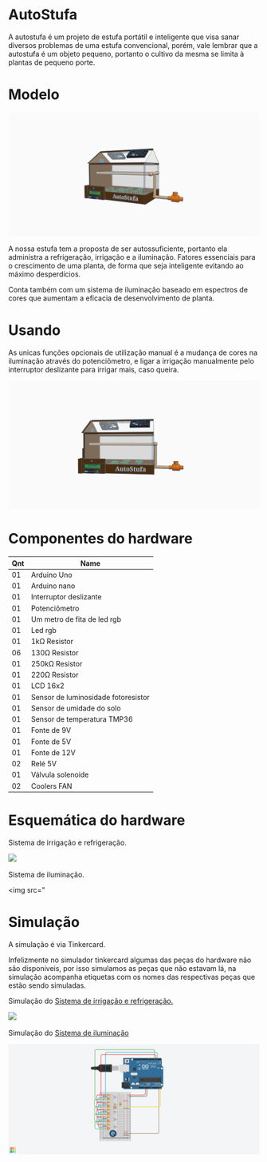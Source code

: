 # AutoStufa
A autostufa é um projeto de estufa portátil e inteligente que visa sanar diversos problemas de uma estufa convencional, porém, vale lembrar que a autostufa é um objeto pequeno, portanto o cultivo da mesma se limita à plantas de pequeno porte.

# Modelo
<img src="https://github.com/Augusto-Viniciuss/AutoStufa/blob/main/Imgs/Copy%20of%20Projeto%20IEC%20-%20Auto%20Estufa%20(3).png?raw=true"/>

A nossa estufa tem a proposta de ser autossuficiente, portanto ela administra a refrigeração, irrigação e a iluminação. Fatores essenciais para o crescimento de uma planta, de forma que seja inteligente evitando ao máximo desperdícios.

Conta também com um sistema de iluminação baseado em espectros de cores que aumentam a eficacia de desenvolvimento de planta.

# Usando

As unicas funções opcionais de utilização manual é a mudança de cores na iluminação através do potenciômetro, e ligar a irrigação manualmente pelo interruptor deslizante para irrigar mais, caso queira.

<img src="https://github.com/Augusto-Viniciuss/AutoStufa/blob/main/Imgs/Copy%20of%20Projeto%20IEC%20-%20Auto%20Estufa%20(2).png?raw=true"/>

# Componentes do hardware

|Qnt	|Name                                            |      
|-------|------------------------------------------------|	
|01	|Arduino Uno                            |
|01	|Arduino nano                            |
|01 	|Interruptor deslizante                      |
|01 	|Potenciômetro                                     |
|01	|Um metro de fita de led rgb                            |
|01	|Led rgb                            |
|01	|1kΩ Resistor                                    |
|06	|130Ω Resistor                                   |
|01	|250kΩ Resistor                           |
|01	|220Ω Resistor                           |
|01	|LCD 16x2                           |
|01	|Sensor de luminosidade fotoresistor                          |
|01	|Sensor de umidade do solo                            |
|01 	|Sensor de temperatura TMP36                           |
|01	|Fonte de 9V                                     |
|01	|Fonte de 5V  |
|01 	|Fonte de 12V                                      |
|02     |Relé 5V                            |
|01	|Válvula solenoide                           |
|02	|Coolers FAN                           |

# Esquemática do hardware

Sistema de irrigação e refrigeração.

<img src="https://github.com/Augusto-Viniciuss/AutoStufa/blob/main/Imgs/Esquem%C3%A1tico%20do%20arduino%20uno.jpeg?raw=true"/>

Sistema de iluminação.

<img src="

# Simulação

A simulação é via Tinkercard.

Infelizmente no simulador tinkercard algumas das peças do hardware não são disponiveis, por isso simulamos as peças que não estavam lá, na simulação acompanha etiquetas com os nomes das respectivas peças que estão sendo simuladas.

Simulação do [Sistema de irrigação e refrigeração.](https://www.tinkercad.com/embed/24ZMURTbk8Z?editbtn=1)

[<img src= "https://github.com/Augusto-Viniciuss/AutoStufa/blob/main/Imgs/Sistema%20da%20Autostufa.%20(5).png?raw=true"/>](https://www.tinkercad.com/embed/24ZMURTbk8Z?editbtn=1)

Simulação do [Sistema de iluminação](https://www.tinkercad.com/embed/ksg0cst6G36?editbtn=1)

[<img src="https://github.com/Augusto-Viniciuss/AutoStufa/blob/main/Imgs/Sistema%20de%20ilumina%C3%A7%C3%A3o%20Autostufa.%20(2).png?raw=true"/>](https://www.tinkercad.com/embed/ksg0cst6G36?editbtn=1)
